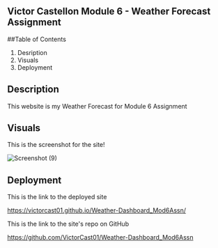 ## Victor Castellon Module 6 - Weather Forecast Assignment

##Table of Contents

1. Desription
2. Visuals
3. Deployment


## Description

This website is my Weather Forecast for Module 6 Assignment


## Visuals


This is the screenshot for the site!

![Screenshot (9)](https://user-images.githubusercontent.com/107225060/177662360-a5ea8dcc-4786-4042-9b40-b8d001676943.png)


## Deployment


This is the link to the deployed site

https://victorcast01.github.io/Weather-Dashboard_Mod6Assn/


This is the link to the site's repo on GitHub

https://github.com/VictorCast01/Weather-Dashboard_Mod6Assn
